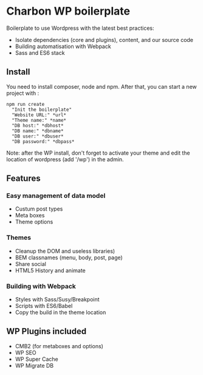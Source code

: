 # Charbon WP boilerplate

Boilerplate to use Wordpress with the latest best practices:

* Isolate dependencies (core and plugins), content, and our source code
* Building automatisation with Webpack
* Sass and ES6 stack

## Install
You need to install composer, node and npm. After that, you can start a new project with :
```
npm run create
  "Init the boilerplate"
  "Website URL:" *url*
  "Theme name:" *name*
  "DB host:" *dbhost*
  "DB name:" *dbname*
  "DB user:" *dbuser*
  "DB password:" *dbpass*
```
Note: after the WP install, don't forget to activate your theme and edit the location of wordpress (add '/wp') in the admin.

## Features
### Easy management of data model
* Custum post types
* Meta boxes
* Theme options

### Themes
* Cleanup the DOM and useless libraries)
* BEM classnames (menu, body, post, page)
* Share social
* HTML5 History and animate

### Building with Webpack
* Styles with Sass/Susy/Breakpoint
* Scripts with ES6/Babel
* Copy the build in the theme location

## WP Plugins included
* CMB2 (for metaboxes and options)
* WP SEO
* WP Super Cache
* WP Migrate DB

